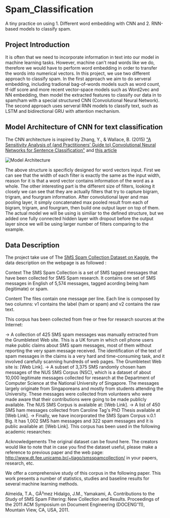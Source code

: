 # Spam_Classification
A tiny practice on using 1. Different word embedding with CNN and 2. RNN-based models to classify spam.

## Project Introduction
It is often that we need to incorporate information in text into our model in machine learning tasks. However, machine can't read words like we do, therefore we would have to perform word embedding in order to transfer the words into numerical vectors. In this project, we use two different approach to classify spam. In the first approach we aim to do serveral embedding, including tradional bag-of-words models such as word count, tf-idf score and more recent vector-space models such as Word2vec and NN embedding, then model the extracted features to classify our data in to spam/ham with a special structured CNN (Convolutional Neural Network). The second approach uses serveral RNN models to classify text, such as LSTM and bidirectional GRU with attention mechanism. 

## Model Architecture of CNN for text classification
The CNN architecture is inspired by Zhang, Y., & Wallace, B. (2015) ["A Sensitivity Analysis of (and Practitioners’ Guide to) Convolutional Neural Networks for Sentence Classification"](https://arxiv.org/pdf/1510.03820.pdf) and [this article](https://towardsdatascience.com/another-twitter-sentiment-analysis-with-python-part-11-cnn-word2vec-41f5e28eda74)

![Model Architecture](https://github.com/jimmycy93/Spam_Classification/blob/master/Model%20Structure.jpg)

The above structure is specificly designed for word vectors input. First we can see that the width of each filter is exactly the same as the input width, reason for it is that a word vector contains information of the word as a whole. The other interesting part is the different size of filters, looking it closely we can see that they are actually filters that try to capture bigram, trigram, and fourgram information. After convolutional layer and max pooling layer, it simply concatenated max pooled result from each of bigram, trigram, and fourgram, then build one output layer on top of them. The actual model we will be using is similiar to the defined structure, but we added one fully connected hidden layer with dropout before the output layer since we will be using larger number of filters comparing to the example. 

## Data Description
The project take use of The [SMS Spam Collection Dataset on Kaggle](https://www.kaggle.com/uciml/sms-spam-collection-dataset), the data description on the webpage is as followed :

Context
The SMS Spam Collection is a set of SMS tagged messages that have been collected for SMS Spam research. It contains one set of SMS messages in English of 5,574 messages, tagged acording being ham (legitimate) or spam.

Content
The files contain one message per line. Each line is composed by two columns: v1 contains the label (ham or spam) and v2 contains the raw text.

This corpus has been collected from free or free for research sources at the Internet:

-> A collection of 425 SMS spam messages was manually extracted from the Grumbletext Web site. This is a UK forum in which cell phone users make public claims about SMS spam messages, most of them without reporting the very spam message received. The identification of the text of spam messages in the claims is a very hard and time-consuming task, and it involved carefully scanning hundreds of web pages. The Grumbletext Web site is: [Web Link]. -> A subset of 3,375 SMS randomly chosen ham messages of the NUS SMS Corpus (NSC), which is a dataset of about 10,000 legitimate messages collected for research at the Department of Computer Science at the National University of Singapore. The messages largely originate from Singaporeans and mostly from students attending the University. These messages were collected from volunteers who were made aware that their contributions were going to be made publicly available. The NUS SMS Corpus is avalaible at: [Web Link]. -> A list of 450 SMS ham messages collected from Caroline Tag's PhD Thesis available at [Web Link]. -> Finally, we have incorporated the SMS Spam Corpus v.0.1 Big. It has 1,002 SMS ham messages and 322 spam messages and it is public available at: [Web Link]. This corpus has been used in the following academic researches:

Acknowledgements
The original dataset can be found here. The creators would like to note that in case you find the dataset useful, please make a reference to previous paper and the web page: http://www.dt.fee.unicamp.br/~tiago/smsspamcollection/ in your papers, research, etc.

We offer a comprehensive study of this corpus in the following paper. This work presents a number of statistics, studies and baseline results for several machine learning methods.

Almeida, T.A., GÃ³mez Hidalgo, J.M., Yamakami, A. Contributions to the Study of SMS Spam Filtering: New Collection and Results. Proceedings of the 2011 ACM Symposium on Document Engineering (DOCENG'11), Mountain View, CA, USA, 2011.
